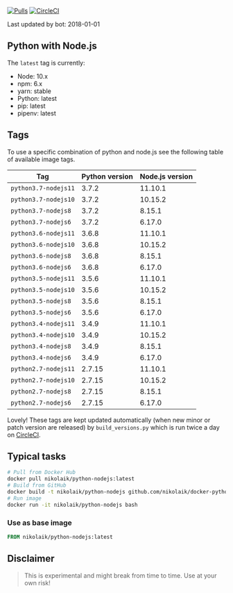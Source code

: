 [![Pulls](https://img.shields.io/docker/pulls/nikolaik/python-nodejs.svg?style=flat-square)](https://hub.docker.com/r/nikolaik/python-nodejs/)
[![CircleCI](https://img.shields.io/circleci/project/github/nikolaik/docker-python-nodejs.svg?style=flat-square)](https://circleci.com/gh/nikolaik/docker-python-nodejs)

Last updated by bot: 2018-01-01

## Python with Node.js
The `latest` tag is currently:

- Node: 10.x
- npm: 6.x
- yarn: stable
- Python: latest
- pip: latest
- pipenv: latest

## Tags
To use a specific combination of python and node.js see the following table of available image tags.

Tag | Python version | Node.js version
--- | --- | ---
`python3.7-nodejs11` | 3.7.2 | 11.10.1
`python3.7-nodejs10` | 3.7.2 | 10.15.2
`python3.7-nodejs8` | 3.7.2 | 8.15.1
`python3.7-nodejs6` | 3.7.2 | 6.17.0
`python3.6-nodejs11` | 3.6.8 | 11.10.1
`python3.6-nodejs10` | 3.6.8 | 10.15.2
`python3.6-nodejs8` | 3.6.8 | 8.15.1
`python3.6-nodejs6` | 3.6.8 | 6.17.0
`python3.5-nodejs11` | 3.5.6 | 11.10.1
`python3.5-nodejs10` | 3.5.6 | 10.15.2
`python3.5-nodejs8` | 3.5.6 | 8.15.1
`python3.5-nodejs6` | 3.5.6 | 6.17.0
`python3.4-nodejs11` | 3.4.9 | 11.10.1
`python3.4-nodejs10` | 3.4.9 | 10.15.2
`python3.4-nodejs8` | 3.4.9 | 8.15.1
`python3.4-nodejs6` | 3.4.9 | 6.17.0
`python2.7-nodejs11` | 2.7.15 | 11.10.1
`python2.7-nodejs10` | 2.7.15 | 10.15.2
`python2.7-nodejs8` | 2.7.15 | 8.15.1
`python2.7-nodejs6` | 2.7.15 | 6.17.0

Lovely! These tags are kept updated automatically (when new minor or patch version are released) by `build_versions.py` which is run twice a day on [CircleCI](https://circleci.com/gh/nikolaik/docker-python-nodejs).

## Typical tasks
```bash
# Pull from Docker Hub
docker pull nikolaik/python-nodejs:latest
# Build from GitHub
docker build -t nikolaik/python-nodejs github.com/nikolaik/docker-python-nodejs
# Run image
docker run -it nikolaik/python-nodejs bash
```

### Use as base image
```Dockerfile
FROM nikolaik/python-nodejs:latest
```

## Disclaimer
> This is experimental and might break from time to time. Use at your own risk!
